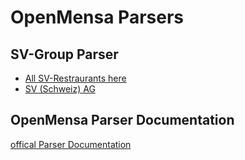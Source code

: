 # OpenMensa Parsers

## SV-Group Parser

* [All SV-Restraurants here](https://openmensa.herokuapp.com/parsers/svgroup)
* [SV (Schweiz) AG](http://www.sv-restaurant.ch/de/)


## OpenMensa Parser Documentation

[offical Parser Documentation](http://doc.openmensa.org/parsers/tutorial/)
